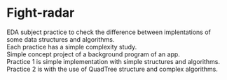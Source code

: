 # Fight-radar
EDA subject practice to check the difference between implentations of some data structures and algorithms.  
Each practice has a simple complexity study.  
Simple concept project of a background program of an app.  
Practice 1 is simple implementation with simple structures and algorithms.  
Practice 2 is with the use of QuadTree structure and complex algorithms.  

